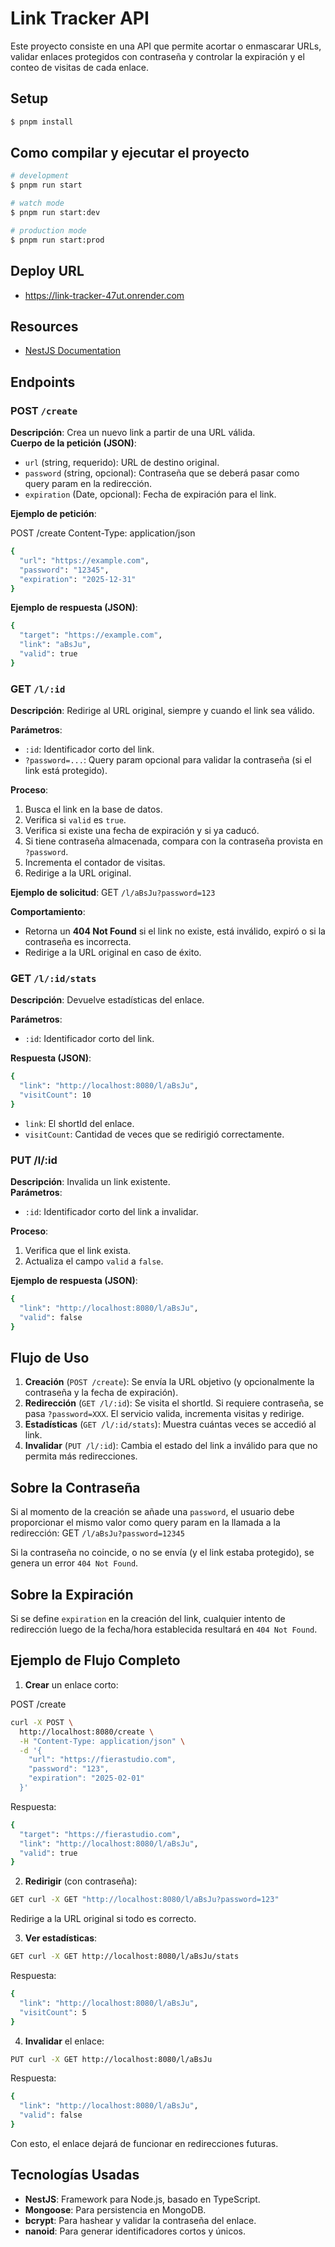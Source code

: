 # Link Tracker API

Este proyecto consiste en una API que permite acortar o enmascarar URLs, validar enlaces protegidos con contraseña y controlar la expiración y el conteo de visitas de cada enlace.

## Setup

```bash
$ pnpm install
```

## Como compilar y ejecutar el proyecto

```bash
# development
$ pnpm run start

# watch mode
$ pnpm run start:dev

# production mode
$ pnpm run start:prod
```

## Deploy URL

- https://link-tracker-47ut.onrender.com


## Resources

- [NestJS Documentation](https://docs.nestjs.com)

## Endpoints

### POST `/create`
**Descripción**: Crea un nuevo link a partir de una URL válida.  
**Cuerpo de la petición (JSON)**:  
- `url` (string, requerido): URL de destino original.  
- `password` (string, opcional): Contraseña que se deberá pasar como query param en la redirección.  
- `expiration` (Date, opcional): Fecha de expiración para el link.  

**Ejemplo de petición**:

POST /create
Content-Type: application/json

```bash
{
  "url": "https://example.com",
  "password": "12345",
  "expiration": "2025-12-31"
}
```

**Ejemplo de respuesta (JSON)**:

```bash
{
  "target": "https://example.com",
  "link": "aBsJu",
  "valid": true
}
```

### GET `/l/:id`
**Descripción**: Redirige al URL original, siempre y cuando el link sea válido.  

**Parámetros**:  
- `:id`: Identificador corto del link.  
- `?password=...`: Query param opcional para validar la contraseña (si el link está protegido).  

**Proceso**:
1. Busca el link en la base de datos.
2. Verifica si `valid` es `true`.
3. Verifica si existe una fecha de expiración y si ya caducó.
4. Si tiene contraseña almacenada, compara con la contraseña provista en `?password`.
5. Incrementa el contador de visitas.
6. Redirige a la URL original.

**Ejemplo de solicitud**:
GET `/l/aBsJu?password=123`

**Comportamiento**:
- Retorna un **404 Not Found** si el link no existe, está inválido, expiró o si la contraseña es incorrecta.
- Redirige a la URL original en caso de éxito.

### GET `/l/:id/stats`

**Descripción**: Devuelve estadísticas del enlace.  

**Parámetros**:
- `:id`: Identificador corto del link.

**Respuesta (JSON)**:
```bash
{
  "link": "http://localhost:8080/l/aBsJu",
  "visitCount": 10
}
```

- `link`: El shortId del enlace.
- `visitCount`: Cantidad de veces que se redirigió correctamente.

### PUT /l/:id
**Descripción**: Invalida un link existente.  
**Parámetros**:
- `:id`: Identificador corto del link a invalidar.

**Proceso**:
1. Verifica que el link exista.
2. Actualiza el campo `valid` a `false`.

**Ejemplo de respuesta (JSON)**:
```bash
{
  "link": "http://localhost:8080/l/aBsJu",
  "valid": false
}
```

## Flujo de Uso
1. **Creación** (`POST /create`): Se envía la URL objetivo (y opcionalmente la contraseña y la fecha de expiración).
2. **Redirección** (`GET /l/:id`): Se visita el shortId. Si requiere contraseña, se pasa `?password=XXX`. El servicio valida, incrementa visitas y redirige.
3. **Estadísticas** (`GET /l/:id/stats`): Muestra cuántas veces se accedió al link.
4. **Invalidar** (`PUT /l/:id`): Cambia el estado del link a inválido para que no permita más redirecciones.

## Sobre la Contraseña
Si al momento de la creación se añade una `password`, el usuario debe proporcionar el mismo valor como query param en la llamada a la redirección:
GET `/l/aBsJu?password=12345`

Si la contraseña no coincide, o no se envía (y el link estaba protegido), se genera un error `404 Not Found`.

## Sobre la Expiración
Si se define `expiration` en la creación del link, cualquier intento de redirección luego de la fecha/hora establecida resultará en `404 Not Found`.

## Ejemplo de Flujo Completo

1. **Crear** un enlace corto:

POST /create
```bash
curl -X POST \
  http://localhost:8080/create \
  -H "Content-Type: application/json" \
  -d '{
    "url": "https://fierastudio.com",
    "password": "123",
    "expiration": "2025-02-01"
  }'
```
Respuesta:
```bash
{
  "target": "https://fierastudio.com",
  "link": "http://localhost:8080/l/aBsJu",
  "valid": true
}
```

2. **Redirigir** (con contraseña):
```bash
GET curl -X GET "http://localhost:8080/l/aBsJu?password=123"
```
Redirige a la URL original si todo es correcto.

3. **Ver estadísticas**:

```bash
GET curl -X GET http://localhost:8080/l/aBsJu/stats
```
Respuesta:
```bash
{
  "link": "http://localhost:8080/l/aBsJu",
  "visitCount": 5
}
```

4. **Invalidar** el enlace:
```bash
PUT curl -X GET http://localhost:8080/l/aBsJu
```
Respuesta:
```bash
{
  "link": "http://localhost:8080/l/aBsJu",
  "valid": false
}
```

Con esto, el enlace dejará de funcionar en redirecciones futuras.

## Tecnologías Usadas
- **NestJS**: Framework para Node.js, basado en TypeScript.
- **Mongoose**: Para persistencia en MongoDB.
- **bcrypt**: Para hashear y validar la contraseña del enlace.
- **nanoid**: Para generar identificadores cortos y únicos.